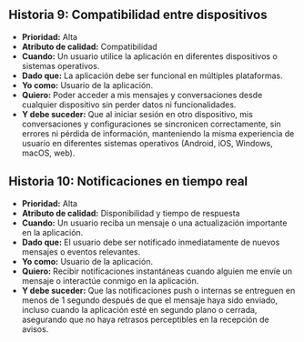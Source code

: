 ## Historia 9: Compatibilidad entre dispositivos

* **Prioridad:** Alta
* **Atributo de calidad:** Compatibilidad
* **Cuando:** Un usuario utilice la aplicación en diferentes dispositivos o sistemas operativos.
* **Dado que:** La aplicación debe ser funcional en múltiples plataformas.
* **Yo como:** Usuario de la aplicación.
* **Quiero:** Poder acceder a mis mensajes y conversaciones desde cualquier dispositivo sin perder datos ni funcionalidades.
* **Y debe suceder:** Que al iniciar sesión en otro dispositivo, mis conversaciones y configuraciones se sincronicen correctamente, sin errores ni pérdida de información, manteniendo la misma experiencia de usuario en diferentes sistemas operativos (Android, iOS, Windows, macOS, web).


## Historia 10: Notificaciones en tiempo real

* **Prioridad:** Alta
* **Atributo de calidad:** Disponibilidad y tiempo de respuesta
* **Cuando:** Un usuario reciba un mensaje o una actualización importante en la aplicación.
* **Dado que:** El usuario debe ser notificado inmediatamente de nuevos mensajes o eventos relevantes.
* **Yo como:** Usuario de la aplicación.
* **Quiero:** Recibir notificaciones instantáneas cuando alguien me envíe un mensaje o interactúe conmigo en la aplicación.
* **Y debe suceder:** Que las notificaciones push o internas se entreguen en menos de 1 segundo después de que el mensaje haya sido enviado, incluso cuando la aplicación esté en segundo plano o cerrada, asegurando que no haya retrasos perceptibles en la recepción de avisos.  